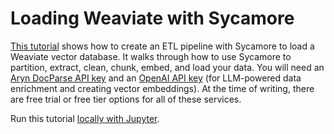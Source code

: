 # Loading Weaviate with Sycamore

[This tutorial](https://github.com/aryn-ai/sycamore/blob/main/notebooks/weaviate-writer.ipynb) shows how to create an ETL pipeline with Sycamore to load a Weaviate vector database. It walks through how to use Sycamore to partition, extract, clean, chunk, embed, and load your data. You will need an [Aryn DocParse API key](https://www.aryn.ai/get-started) and an [OpenAI API key](https://platform.openai.com/signup) (for LLM-powered data enrichment and creating vector embeddings). At the time of writing, there are free trial or free tier options for all of these services.

Run this tutorial [locally with Jupyter](https://github.com/aryn-ai/sycamore/blob/main/notebooks/weaviate-writer.ipynb).

